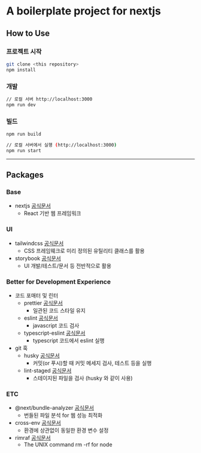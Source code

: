 # A boilerplate project for nextjs

## How to Use

### 프로젝트 시작

```bash
git clone <this repository>
npm install
```

### 개발

```bash
// 로컬 서버 http://localhost:3000
npm run dev
```

### 빌드

```bash
npm run build

// 로컬 서버에서 실행 (http://localhost:3000)
npm run start
```

---

## Packages

### Base

- nextjs [공식문서](https://nextjs.org/)
  - React 기반 웹 프레임워크

### UI

- tailwindcss [공식문서](https://tailwindcss.com/)
  - CSS 프레임웨크로 미리 정의된 유틸리티 클래스를 활용
- storybook [공식문서](https://storybook.js.org/)
  - UI 개발/테스트/문서 등 전반적으로 활용

### Better for Development Experience

- 코드 포매터 및 린터
  - prettier [공식문서](https://prettier.io/)
    - 일관된 코드 스타일 유지
  - eslint [공식문서](https://eslint.org/)
    - javascript 코드 검사
  - typescript-eslint [공식문서](https://typescript-eslint.io/)
    - typescript 코드에서 eslint 실행
- git 훅
  - husky [공식문서](https://typicode.github.io/husky)
    - 커밋(or 푸시)할 때 커밋 메세지 검사, 테스트 등을 실행
  - lint-staged [공식문서](https://github.com/okonet/lint-staged)
    - 스테이지된 파일을 검사 (husky 와 같이 사용)

### ETC

- @next/bundle-analyzer [공식문서](https://www.npmjs.com/package/@next/bundle-analyzer)
  - 번들된 파일 분석 for 웹 성능 최적화
- cross-env [공식문서](https://github.com/kentcdodds/cross-env)
  - 환경에 상관없이 동일한 환경 변수 설정
- rimraf [공식문서](https://github.com/isaacs/rimraf)
  - The UNIX command rm -rf for node
